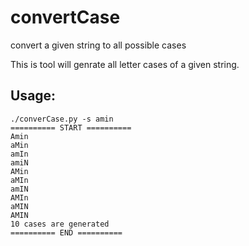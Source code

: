 # convertCase
convert a given string to all possible cases

This is tool will genrate all letter cases of a given string.
## Usage:
```
./converCase.py -s amin
========== START ==========
Amin
aMin
amIn
amiN
AMin
aMIn
amIN
AMIn
aMIN
AMIN
10 cases are generated
========== END ==========
```